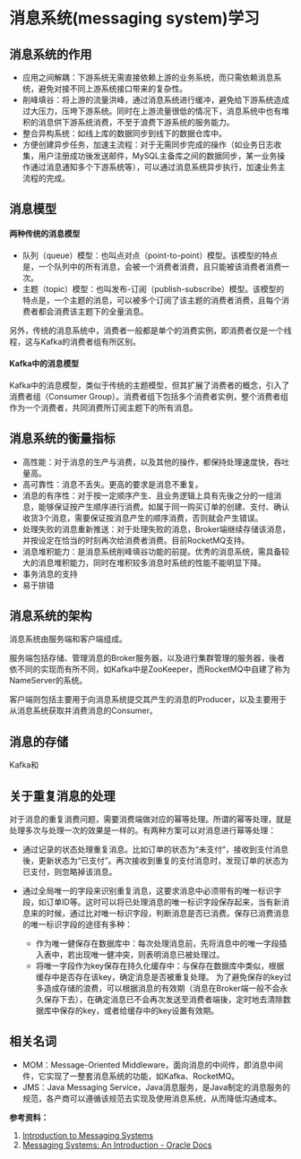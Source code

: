 # 消息系统(messaging system)学习

## 消息系统的作用
- 应用之间解耦：下游系统无需直接依赖上游的业务系统，而只需依赖消息系统，避免对接不同上游系统接口带来的复杂性。
- 削峰填谷：将上游的流量洪峰，通过消息系统进行缓冲，避免给下游系统造成过大压力，压垮下游系统。同时在上游流量很低的情况下，消息系统中也有堆积的消息供下游系统消费，不至于浪费下游系统的服务能力。
- 整合异构系统：如线上库的数据同步到线下的数据仓库中。
- 方便创建异步任务，加速主流程：对于无需同步完成的操作（如业务日志收集，用户注册成功後发送邮件，MySQL主备库之间的数据同步，某一业务操作通过消息通知多个下游系统等），可以通过消息系统异步执行，加速业务主流程的完成。

## 消息模型
#### 两种传统的消息模型
- 队列（queue）模型：也叫点对点（point-to-point）模型。该模型的特点是，一个队列中的所有消息，会被一个消费者消费，且只能被该消费者消费一次。
- 主题（topic）模型：也叫发布-订阅（publish-subscribe）模型。该模型的特点是，一个主题的消息，可以被多个订阅了该主题的消费者消费，且每个消费者都会消费该主题下的全量消息。

另外，传统的消息系统中，消费者一般都是单个的消费实例，即消费者仅是一个线程，这与Kafka的消费者组有所区别。

#### Kafka中的消息模型
Kafka中的消息模型，类似于传统的主题模型，但其扩展了消费者的概念，引入了消费者组（Consumer Group）。消费者组下包括多个消费者实例，整个消费者组作为一个消费者，共同消费所订阅主题下的所有消息。

## 消息系统的衡量指标
- 高性能：对于消息的生产与消费，以及其他的操作，都保持处理速度快，吞吐量高。
- 高可靠性：消息不丢失。更高的要求是消息不重复。
- 消息的有序性：对于按一定顺序产生、且业务逻辑上具有先後之分的一组消息，能够保证按产生顺序进行消费。如属于同一购买订单的创建、支付、确认收货3个消息，需要保证按消息产生的顺序消费，否则就会产生错误。
- 处理失败的消息重新推送：对于处理失败的消息，Broker端继续存储该消息，并按设定在恰当的时刻再次给消费者消费。目前RocketMQ支持。
- 消息堆积能力：是消息系统削峰填谷功能的前提。优秀的消息系统，需具备较大的消息堆积能力，同时在堆积较多消息时系统的性能不能明显下降。
- 事务消息的支持
- 易于排错

## 消息系统的架构
消息系统由服务端和客户端组成。

服务端包括存储、管理消息的Broker服务器，以及进行集群管理的服务器，後者依不同的实现而有所不同，如Kafka中是ZooKeeper，而RocketMQ中自建了称为NameServer的系统。

客户端则包括主要用于向消息系统提交其产生的消息的Producer，以及主要用于从消息系统获取并消费消息的Consumer。

## 消息的存储
Kafka和



## 关于重复消息的处理
对于消息的重复消费问题，需要消费端做对应的幂等处理。所谓的幂等处理，就是处理多次与处理一次的效果是一样的。有两种方案可以对消息进行幂等处理：

- 通过记录的状态处理重复消息。比如订单的状态为“未支付”，接收到支付消息後，更新状态为“已支付”。再次接收到重复的支付消息时，发现订单的状态为已支付，则忽略掉该消息。

- 通过全局唯一的字段来识别重复消息，这要求消息中必须带有的唯一标识字段，如订单ID等。这时可以将已处理消息的唯一标识字段保存起来，当有新消息来的时候，通过比对唯一标识字段，判断消息是否已消费。保存已消费消息的唯一标识字段的途径有多种：
  - 作为唯一健保存在数据库中：每次处理消息前，先将消息中的唯一字段插入表中，若出现唯一健冲突，则表明消息已被处理过。
  - 将唯一字段作为key保存在持久化缓存中：与保存在数据库中类似，根据缓存中是否存在该key，确定消息是否被重复处理。
  为了避免保存的key过多造成存储的浪费，可以根据消息的有效期（消息在Broker端一般不会永久保存下去），在确定消息已不会再次发送至消费者端後，定时地去清除数据库中保存的key，或者给缓存中的key设置有效期。

## 相关名词
- MOM：Message-Oriented Middleware，面向消息的中间件，即消息中间件，它实现了一整套消息系统的功能，如Kafka、RocketMQ。
- JMS：Java Messaging Service，Java消息服务，是Java制定的消息服务的规范，各产商可以遵循该规范去实现及使用消息系统，从而降低沟通成本。

**参考资料：**
1. [Introduction to Messaging Systems](https://www.enterpriseintegrationpatterns.com/patterns/messaging/MessagingComponentsIntro.html)
1. [Messaging Systems: An Introduction - Oracle Docs](https://docs.oracle.com/cd/E26576_01/doc.312/e24949/messaging-systems-introduction.htm#GMTOV00025)


